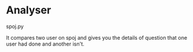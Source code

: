Analyser
===========
spoj.py

It compares two user on spoj and gives you the details of question that one user had done and another isn't.



